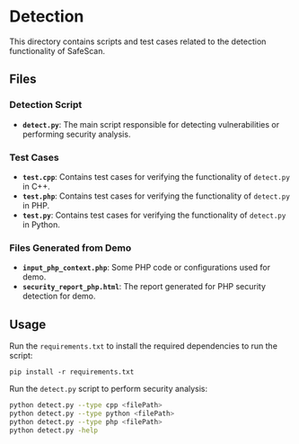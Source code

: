 # Detection

This directory contains scripts and test cases related to the detection functionality of SafeScan.

## Files

### Detection Script
- **`detect.py`**: The main script responsible for detecting vulnerabilities or performing security analysis.

### Test Cases
- **`test.cpp`**: Contains test cases for verifying the functionality of `detect.py` in C++.
- **`test.php`**: Contains test cases for verifying the functionality of `detect.py` in PHP.
- **`test.py`**: Contains test cases for verifying the functionality of `detect.py` in Python.

### Files Generated from Demo
- **`input_php_context.php`**: Some PHP code or configurations used for demo.
- **`security_report_php.html`**: The report generated for PHP security detection for demo.

## Usage

Run the `requirements.txt` to install the required dependencies to run the script:

```
pip install -r requirements.txt
```

Run the `detect.py` script to perform security analysis:

```bash
python detect.py --type cpp <filePath>      
python detect.py --type python <filePath> 
python detect.py --type php <filePath>    
python detect.py -help         
